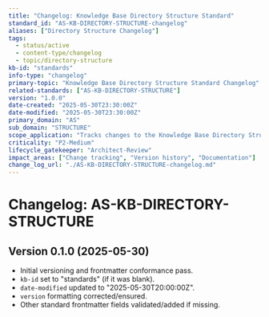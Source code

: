 ```yaml
---
title: "Changelog: Knowledge Base Directory Structure Standard"
standard_id: "AS-KB-DIRECTORY-STRUCTURE-changelog"
aliases: ["Directory Structure Changelog"]
tags:
  - status/active
  - content-type/changelog
  - topic/directory-structure
kb-id: "standards"
info-type: "changelog"
primary-topic: "Knowledge Base Directory Structure Standard Changelog"
related-standards: ["AS-KB-DIRECTORY-STRUCTURE"]
version: "1.0.0"
date-created: "2025-05-30T23:30:00Z"
date-modified: "2025-05-30T23:30:00Z"
primary_domain: "AS"
sub_domain: "STRUCTURE"
scope_application: "Tracks changes to the Knowledge Base Directory Structure Standard."
criticality: "P2-Medium"
lifecycle_gatekeeper: "Architect-Review"
impact_areas: ["Change tracking", "Version history", "Documentation"]
change_log_url: "./AS-KB-DIRECTORY-STRUCTURE-changelog.md"
---
```


# Changelog: AS-KB-DIRECTORY-STRUCTURE

## Version 0.1.0 (2025-05-30)
- Initial versioning and frontmatter conformance pass.
- `kb-id` set to "standards" (if it was blank).
- `date-modified` updated to "2025-05-30T20:00:00Z".
- `version` formatting corrected/ensured.
- Other standard frontmatter fields validated/added if missing.
